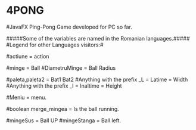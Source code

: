 # 4PONG
#JavaFX Ping-Pong Game developed for PC so far.


#####Some of the variables are named in the Romanian languages.#####
#Legend for other Languages visitors:#

#actiune = action

#minge = Ball
#DiametruMinge = Ball Radius

#paleta,paleta2 = Bat1 Bat2
#Anything with the prefix _L = Latime = Width
#Anything with the prefix _I = Inaltime = Height

#Meniu = menu.

#boolean merge_mingea = Is the ball running.

#mingeSus = Ball UP
#mingeStanga = Ball left.
